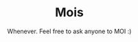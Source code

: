 ---
title: "Mois"
category: "Connect"
description: "MOIs stand for “Moment of Impact.” A MOI is a one on one with someone to have intentional conversations. It can be just to get to know someone better over a meal, to share testimonies or check up on someone spiritually. You can ask anyone in the fellowship to MOI in person, or sign up to be paired with someone."
location: "Anywhere & everywhere."
date: "Whenever. Feel free to ask anyone to MOI :)"
gif: "../../images/connect/mois.gif"
img: "../../images/connect/mois.jpg"
link: "https://docs.google.com/forms/d/e/1FAIpQLSfYvKxrCOrIJYJqRRkGt13uYWWwPs3L92Ym3rvvqQ9oC09qAg/viewform?usp=sf_link"
---